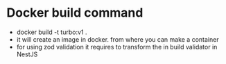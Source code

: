 # Docker build command 
- docker build -t turbo:v1 .
- it will create an image in docker. from where you can make a container
- for using zod validation it requires to transform the in build validator in NestJS